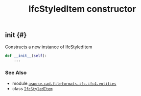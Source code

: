 ﻿---
title: IfcStyledItem constructor
second_title: Aspose.CAD for Python via .NET API References
description: 
type: docs
weight: 10
url: /python-net/aspose.cad.fileformats.ifc.ifc4.entities/ifcstyleditem/__init__/
is_root: false
---

## __init__ {#}

Constructs a new instance of IfcStyledItem



```python
def __init__(self):
    ...
```





### See Also
* module [`aspose.cad.fileformats.ifc.ifc4.entities`](../../)
* class [`IfcStyledItem`](/cad/python-net/aspose.cad.fileformats.ifc.ifc4.entities/ifcstyleditem)
